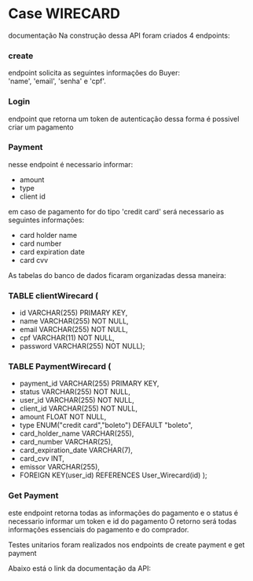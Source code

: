 # Case WIRECARD

documentação 
Na construção dessa API foram criados 4 endpoints:
### create ### 
endpoint solicita as seguintes informações do Buyer:  
'name', 'email', 'senha' e  'cpf'. 
### Login ###
endpoint que retorna um token de autenticação
dessa forma é possivel criar um pagamento 
### Payment ###
nesse endpoint é necessario informar:
- amount
- type
- client id 

em caso de pagamento for do tipo 'credit card' será necessario as seguintes informações:
 - card holder name
 - card number
 - card expiration date
 - card cvv

 As tabelas do banco de dados ficaram organizadas dessa maneira:

### TABLE clientWirecard (
- id VARCHAR(255) PRIMARY KEY,
- name VARCHAR(255) NOT NULL,
- email VARCHAR(255) NOT NULL,
- cpf VARCHAR(11) NOT NULL,
- password VARCHAR(255) NOT NULL);
### TABLE PaymentWirecard (
- payment_id VARCHAR(255) PRIMARY KEY,
- status VARCHAR(255) NOT NULL,
- user_id VARCHAR(255) NOT NULL,
- client_id VARCHAR(255) NOT NULL,
- amount FLOAT NOT NULL,
- type ENUM("credit card","boleto") DEFAULT "boleto",
- card_holder_name VARCHAR(255),
- card_number VARCHAR(25),
- card_expiration_date VARCHAR(7),
- card_cvv INT,
- emissor VARCHAR(255),
- FOREIGN KEY(user_id) REFERENCES User_Wirecard(id)
);

### Get Payment
este endpoint retorna todas as informações do pagamento e o status
é necessario informar um token e id do pagamento
O retorno será todas informações essenciais do pagamento e do comprador.

Testes unitarios foram realizados nos endpoints de create payment e get payment

Abaixo está o link da documentação da API:
